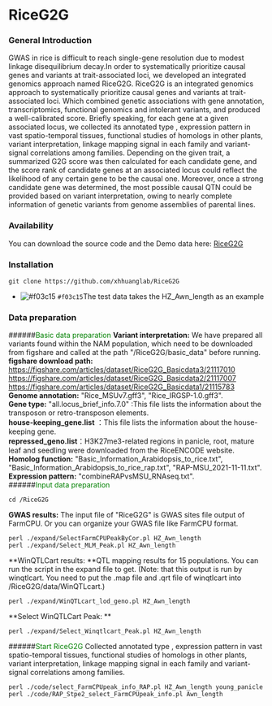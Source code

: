 # RiceG2G  

### General Introduction 
GWAS in rice is difficult to reach single-gene resolution due to modest linkage disequilibrium decay.In order to systematically prioritize causal genes and variants at trait-associated loci, we developed an integrated genomics approach named RiceG2G. RiceG2G is an integrated genomics approach to systematically prioritize causal genes and variants at trait-associated loci. Which combined genetic associations with gene annotation, transcriptomics, functional genomics and intolerant variants, and produced a well-calibrated score. Briefly speaking, for each gene at a given associated locus, we collected its annotated type , expression pattern in vast spatio-temporal tissues, functional studies of homologs in other plants, variant interpretation, linkage mapping signal in each family and variant-signal correlations among families. Depending on the given trait, a summarized G2G score was then calculated for each candidate gene, and the score rank of candidate genes at an associated locus could reflect the likelihood of any certain gene to be the causal one. Moreover, once a strong candidate gene was determined, the most possible causal QTN could be provided based on variant interpretation, owing to nearly complete information of genetic variants from genome assemblies of parental lines.
### Availability
You can download the source code and the Demo data here:
[RiceG2G](https://github.com/xhhuanglab/RiceG2G)

###  Installation
```
git clone https://github.com/xhhuanglab/RiceG2G
```
- ![#f03c15](https://via.placeholder.com/15/f03c15/000000?text=+) `#f03c15`The test data takes the HZ_Awn_length as an example


### Data preparation
######<font color=#008000>Basic data preparation</font>
**Variant interpretation:** We have prepared all variants found within the NAM population, which need to be downloaded from figshare and called at the  path "/RiceG2G/basic_data" before running.  
**figshare download path:**
https://figshare.com/articles/dataset/RiceG2G_Basicdata3/21117010  
https://figshare.com/articles/dataset/RiceG2G_Basicdata2/21117007  
https://figshare.com/articles/dataset/RiceG2G_Basicdata1/21115783    
**Genome annotation:** "Rice_MSUv7.gff3", "Rice_IRGSP-1.0.gff3".  
**Gene type:** "all.locus_brief_info.7.0" :This file lists the information about the  transposon or retro-transposon elements.  
**house-keeping_gene.list** ：This file lists the information about the house-keeping gene.  
**repressed_geno.list**：H3K27me3-related regions in panicle, root, mature leaf and seedling were downloaded from the RiceENCODE website.  
**Homolog function:** "Basic_Information_Arabidopsis_to_rice.txt", "Basic_Information_Arabidopsis_to_rice_rap.txt", "RAP-MSU_2021-11-11.txt".  
**Expression pattern:** "combineRAPvsMSU_RNAseq.txt".  
######<font color=#008000>Input data preparation</font>
```
cd /RiceG2G
```

**GWAS results:** The input file of "RiceG2G" is GWAS sites file output of FarmCPU. Or you can organize your GWAS file like FarmCPU format.
```
perl ./expand/SelectFarmCPUPeakByCor.pl HZ_Awn_length
perl ./expand/Select_MLM_Peak.pl HZ_Awn_length

```
**WinQTLCart results: **QTL mapping results for 15 populations. You can run the script in the expand file to get. (Note: that this output is run by winqtlcart. You need to put the .map file and .qrt file of winqtlcart into /RiceG2G/data/WinQTLcart.)
```
perl ./expand/WinQTLcart_lod_geno.pl HZ_Awn_length
```
**Select WinQTLCart Peak: **
```
perl ./expand/Select_Winqtlcart_Peak.pl HZ_Awn_length
```

######<font color=#008000>Start RiceG2G</font>
 Collected annotated type , expression pattern in vast spatio-temporal tissues, functional studies of homologs in other plants, variant interpretation, linkage mapping signal in each family and variant-signal correlations among families. 
```
perl ./code/select_FarmCPUpeak_info_RAP.pl HZ_Awn_length young_panicle
perl ./code/RAP_Stpe2_select_FarmCPUpeak_info.pl Awn_length 
```




